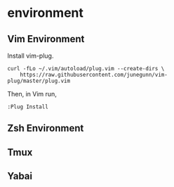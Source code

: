# environment

## Vim Environment

Install vim-plug.

```
curl -fLo ~/.vim/autoload/plug.vim --create-dirs \
    https://raw.githubusercontent.com/junegunn/vim-plug/master/plug.vim
```

Then, in Vim run,

```
:Plug Install
```

## Zsh Environment

## Tmux 

## Yabai


